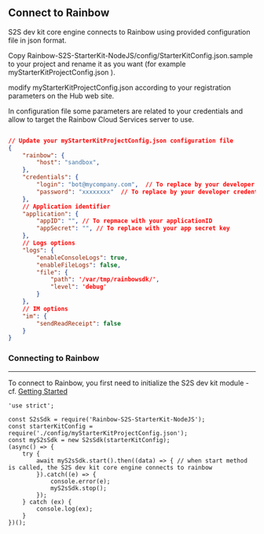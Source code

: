 ## Connect to Rainbow

S2S dev kit core engine connects to Rainbow using provided configuration file in json format.

Copy Rainbow-S2S-StarterKit-NodeJS/config/StarterKitConfig.json.sample to your project and rename it as you want (for example myStarterKitProjectConfig.json ).

modify myStarterKitProjectConfig.json according to your registration parameters on the Hub web site.

In configuration file some parameters are related to your credentials and allow to target the Rainbow Cloud Services server to use.

```json

// Update your myStarterKitProjectConfig.json configuration file
{
    "rainbow": {
        "host": "sandbox",
    },
    "credentials": {
        "login": "bot@mycompany.com",  // To replace by your developer credendials
        "password": "xxxxxxxx"  // To replace by your developer credentials
    },
    // Application identifier
    "application": {
        "appID": "", // To repmace with your applicationID
        "appSecret": "", // To replace with your app secret key
    },
    // Logs options
    "logs": {
        "enableConsoleLogs": true,
        "enableFileLogs": false,
        "file": {
            "path": '/var/tmp/rainbowsdk/',
            "level": 'debug'
        }
    },
    // IM options
    "im": {
        "sendReadReceipt": false
    }
}
```

### Connecting to Rainbow
---
To connect to Rainbow, you first need to initialize the S2S dev kit module - cf. [Getting Started](/#/documentation/doc/sdk/s2s-dev-kit/guides/Getting_Started)
```
'use strict';

const S2sSdk = require('Rainbow-S2S-StarterKit-NodeJS');
const starterKitConfig = require('./config/myStarterKitProjectConfig.json');
const myS2sSdk = new S2sSdk(starterKitConfig);
(async() => {
    try {
        await myS2sSdk.start().then((data) => { // when start method is called, the S2S dev kit core engine connects to rainbow 
        }).catch((e) => {
            console.error(e);
            myS2sSdk.stop();
        });
    } catch (ex) {
        console.log(ex);
    }
})();
```
